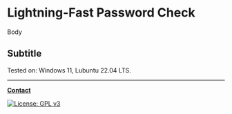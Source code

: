# Lightning-Fast Password Check

Body

## Subtitle

Tested on: Windows 11, Lubuntu 22.04 LTS.

---

**[Contact](mailto:lcs_it@proton.me)**

[![License: GPL v3](https://img.shields.io/badge/License-GPLv3-blue.svg)](https://www.gnu.org/licenses/gpl-3.0)